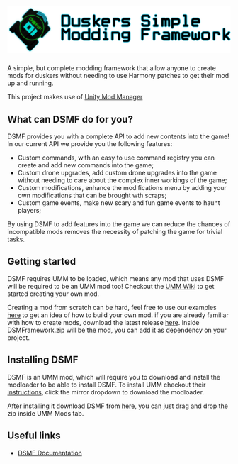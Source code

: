 # ![logo](banner.png)
A simple, but complete modding framework that allow anyone to create mods for duskers without needing to use Harmony patches to get their mod up and running.

This project makes use of [Unity Mod Manager](https://github.com/newman55/unity-mod-manager)

## What can DSMF do for you?
DSMF provides you with a complete API to add new contents into the game! In our current API we provide you the following features:
- Custom commands, with an easy to use command registry you can create and add new commands into the game;
- Custom drone upgrades, add custom drone upgrades into the game without needing to care about the complex inner workings of the game;
- Custom modifications, enhance the modifications menu by adding your own modifications that can be brought wth scraps;
- Custom game events, make new scary and fun game events to haunt players;

By using DSMF to add features into the game we can reduce the chances of incompatible mods removes the necessity of patching the game for trivial tasks.
## Getting started
DSMF requires UMM to be loaded, which means any mod that uses DSMF will be required to be an UMM mod too! Checkout the [UMM Wiki](https://wiki.nexusmods.com/index.php/How_to_create_mod_for_unity_game#Loading_custom_textures_or_predefined_assets.) to get started creating your own mod.

Creating a mod from scratch can be hard, feel free to use our examples [here](https://github.com/juanmuscaria/DSMFramework/tree/rewrite/Examples) to get an idea of how to build your own mod.
if you are already familiar with how to create mods, download the latest release [here](https://github.com/juanmuscaria/DSMFramework/releases). Inside DSMFramework.zip will be the mod, you can add it as dependency on your project.

## Installing DSMF
DSMF is an UMM mod, which will require you to download and install the modloader to be able to install DSMF. To install UMM checkout their [instructions](https://www.nexusmods.com/site/mods/21), click the mirror dropdown to download the modloader.

After installing it download DSMF from [here](https://github.com/juanmuscaria/DSMFramework/releases), you can just drag and drop the zip inside UMM Mods tab.

## Useful links
- [DSMF Documentation](https://github.juanmuscaria.com/DSMFramework/)